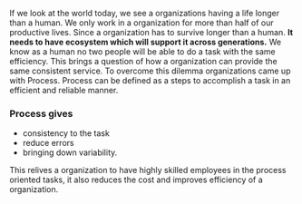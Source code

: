 If we look at the world today, we see a organizations having a life longer than a human. We only work in a organization for more than half of our productive lives.
Since a organization has to survive longer than a human. **It needs to have ecosystem which will support it across generations.** We know as a human no two people will be able to do a task with the same efficiency. This brings a question of how a organization can provide the same consistent service. To overcome this dilemma organizations came up with Process.
Process can be defined as a steps to accomplish a task in an efficient and reliable manner.

### Process gives 
  * consistency to the task
  * reduce errors
  * bringing down variability.

This relives a organization to have highly skilled employees in the process oriented tasks, it also reduces the cost and improves efficiency of a organization.
